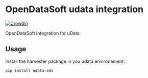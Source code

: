 # OpenDataSoft udata integration

[![Crowdin](https://d322cqt584bo4o.cloudfront.net/udata-ods/localized.svg)](https://crowdin.com/project/udata-ods)

OpenDataSoft integration for uData

## Usage

Install the harvester package in you udata environement:

```bash
pip install udata-ods
```
